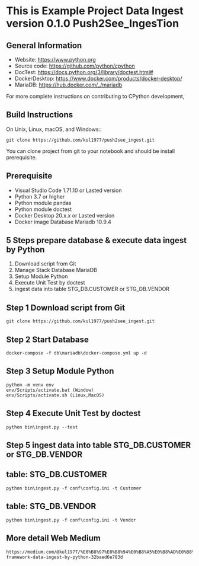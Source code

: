 This is Example Project Data Ingest version 0.1.0 Push2See_IngesTion
=====================================

General Information
-------------------
- Website: https://www.python.org
- Source code: https://github.com/python/cpython
- DocTest: https://docs.python.org/3/library/doctest.html#
- DockerDesktop: https://www.docker.com/products/docker-desktop/
- MariaDB: https://hub.docker.com/_/mariadb

For more complete instructions on contributing to CPython development,

Build Instructions
------------------

On Unix, Linux, macOS, and Windows::

    git clone https://github.com/kul1977/push2see_ingest.git

You can clone project from git to your notebook and should be install prerequisite.

Prerequisite
------------------
- Visual Studio Code 1.71.10 or Lasted version
- Python 3.7 or higher
- Python module pandas
- Python module doctest
- Docker Desktop 20.x.x or Lasted version
- Docker image Database Mariadb 10.9.4

5 Steps prepare database & execute data ingest by Python
------------------
1. Download script from Git
2. Manage Stack Database MariaDB
3. Setup Module Python
4. Execute Unit Test by doctest
5. ingest data into table STG_DB.CUSTOMER or STG_DB.VENDOR


Step 1 Download script from Git
------------------

    git clone https://github.com/kul1977/push2see_ingest.git


Step 2 Start Database
------------------

    docker-compose -f db\mariadb\docker-compose.yml up -d
    
Step 3 Setup Module Python
------------------

    python -m venv env
    env/Scripts/activate.bat (Window)
    env/Scripts/activate.sh (Linux,MacOS)
    
Step 4 Execute Unit Test by doctest
------------------
    
    python bin\ingest.py --test
    

Step 5 ingest data into table STG_DB.CUSTOMER or STG_DB.VENDOR
------------------

 table: STG_DB.CUSTOMER
 ------------------
    python bin\ingest.py -f conf\config.ini -t Customer
    
 table: STG_DB.VENDOR
 ------------------    
    python bin\ingest.py -f conf\config.ini -t Vendor
    

More detail Web Medium
------------------
    
    https://medium.com/@kul1977/%E0%B8%97%E0%B8%94%E0%B8%A5%E0%B8%AD%E0%B8%87%E0%B8%AA%E0%B8%A3%E0%B9%89%E0%B8%B2%E0%B8%87-framework-data-ingest-by-python-32baed6e783d

    
    
